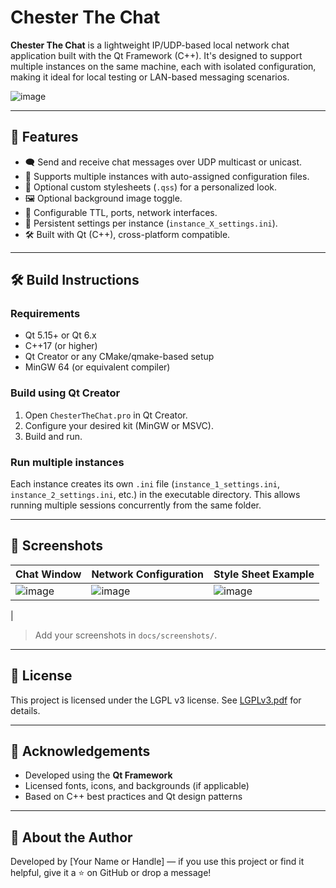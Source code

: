 # Chester The Chat

**Chester The Chat** is a lightweight IP/UDP-based local network chat application built with the Qt Framework (C++). It's designed to support multiple instances on the same machine, each with isolated configuration, making it ideal for local testing or LAN-based messaging scenarios.

![image](https://github.com/user-attachments/assets/90fa9de0-e48f-4091-b269-6c783037a71c)


---

## 🚀 Features

- 🗨️ Send and receive chat messages over UDP multicast or unicast.
- 🔄 Supports multiple instances with auto-assigned configuration files.
- 🎨 Optional custom stylesheets (`.qss`) for a personalized look.
- 🖼️ Optional background image toggle.
- 🔧 Configurable TTL, ports, network interfaces.
- 💾 Persistent settings per instance (`instance_X_settings.ini`).
- 🛠️ Built with Qt (C++), cross-platform compatible.

---

## 🛠️ Build Instructions

### Requirements

- Qt 5.15+ or Qt 6.x
- C++17 (or higher)
- Qt Creator or any CMake/qmake-based setup
- MinGW 64 (or equivalent compiler)

### Build using Qt Creator

1. Open `ChesterTheChat.pro` in Qt Creator.
2. Configure your desired kit (MinGW or MSVC).
3. Build and run.

### Run multiple instances

Each instance creates its own `.ini` file (`instance_1_settings.ini`, `instance_2_settings.ini`, etc.) in the executable directory. This allows running multiple sessions concurrently from the same folder.

---

## 📸 Screenshots

| Chat Window | Network Configuration | Style Sheet Example |
|-------------|------------------------|---------------------|
| ![image](https://github.com/user-attachments/assets/609015a8-676e-4667-b261-88d220bbc8a6) | ![image](https://github.com/user-attachments/assets/9456f8d0-5244-4ea0-9128-69f61fa085ce) | ![image](https://github.com/user-attachments/assets/c5d58f64-9c4b-436d-852f-d860ad255839)
 |

> Add your screenshots in `docs/screenshots/`.

---

## 📘 License

This project is licensed under the LGPL v3 license. See [LGPLv3.pdf](LGPLv3.pdf) for details.

---

## 🙌 Acknowledgements

- Developed using the **Qt Framework**
- Licensed fonts, icons, and backgrounds (if applicable)
- Based on C++ best practices and Qt design patterns

---

## 🧠 About the Author

Developed by [Your Name or Handle] — if you use this project or find it helpful, give it a ⭐ on GitHub or drop a message!

